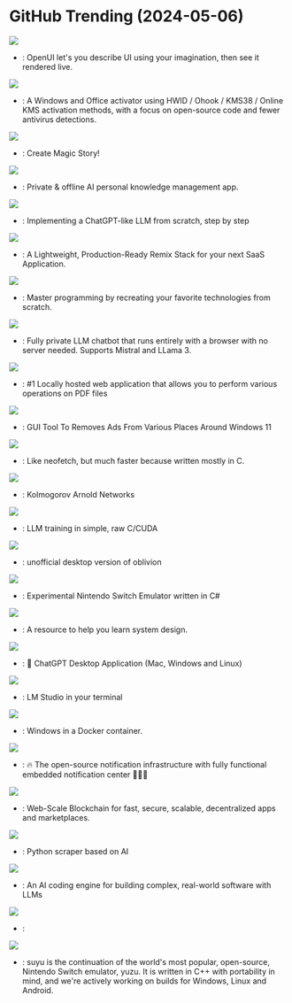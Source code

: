 # GitHub Trending (2024-05-06)

![](https://img.shields.io/badge/TypeScript-New%20779-green?style=flat-square&logo=appveyor)
- [](https://github.comundefined): OpenUI let's you describe UI using your imagination, then see it rendered live.

![](https://img.shields.io/badge/Batchfile-New%20820-green?style=flat-square&logo=appveyor)
- [](https://github.comundefined): A Windows and Office activator using HWID / Ohook / KMS38 / Online KMS activation methods, with a focus on open-source code and fewer antivirus detections.

![](https://img.shields.io/badge/Jupyter%20Notebook-New%20710-green?style=flat-square&logo=appveyor)
- [](https://github.comundefined): Create Magic Story!

![](https://img.shields.io/badge/TypeScript-New%20319-green?style=flat-square&logo=appveyor)
- [](https://github.comundefined): Private & offline AI personal knowledge management app.

![](https://img.shields.io/badge/Jupyter%20Notebook-New%20557-green?style=flat-square&logo=appveyor)
- [](https://github.comundefined): Implementing a ChatGPT-like LLM from scratch, step by step

![](https://img.shields.io/badge/TypeScript-New%2033-green?style=flat-square&logo=appveyor)
- [](https://github.comundefined): A Lightweight, Production-Ready Remix Stack for your next SaaS Application.

![](https://img.shields.io/badge/none-New%20428-green?style=flat-square&logo=appveyor)
- [](https://github.comundefined): Master programming by recreating your favorite technologies from scratch.

![](https://img.shields.io/badge/TypeScript-New%20217-green?style=flat-square&logo=appveyor)
- [](https://github.comundefined): Fully private LLM chatbot that runs entirely with a browser with no server needed. Supports Mistral and LLama 3.

![](https://img.shields.io/badge/Java-New%20577-green?style=flat-square&logo=appveyor)
- [](https://github.comundefined): #1 Locally hosted web application that allows you to perform various operations on PDF files

![](https://img.shields.io/badge/C%23-New%201-green?style=flat-square&logo=appveyor)
- [](https://github.comundefined): GUI Tool To Removes Ads From Various Places Around Windows 11

![](https://img.shields.io/badge/C-New%20373-green?style=flat-square&logo=appveyor)
- [](https://github.comundefined): Like neofetch, but much faster because written mostly in C.

![](https://img.shields.io/badge/Jupyter%20Notebook-New%201-green?style=flat-square&logo=appveyor)
- [](https://github.comundefined): Kolmogorov Arnold Networks

![](https://img.shields.io/badge/Cuda-New%20228-green?style=flat-square&logo=appveyor)
- [](https://github.comundefined): LLM training in simple, raw C/CUDA

![](https://img.shields.io/badge/TypeScript-New%20101-green?style=flat-square&logo=appveyor)
- [](https://github.comundefined): unofficial desktop version of oblivion

![](https://img.shields.io/badge/C%23-New%2054-green?style=flat-square&logo=appveyor)
- [](https://github.comundefined): Experimental Nintendo Switch Emulator written in C#

![](https://img.shields.io/badge/none-New%20300-green?style=flat-square&logo=appveyor)
- [](https://github.comundefined): A resource to help you learn system design.

![](https://img.shields.io/badge/Rust-New%2018-green?style=flat-square&logo=appveyor)
- [](https://github.comundefined): 🔮 ChatGPT Desktop Application (Mac, Windows and Linux)

![](https://img.shields.io/badge/TypeScript-New%20157-green?style=flat-square&logo=appveyor)
- [](https://github.comundefined): LM Studio in your terminal

![](https://img.shields.io/badge/Shell-New%2038-green?style=flat-square&logo=appveyor)
- [](https://github.comundefined): Windows in a Docker container.

![](https://img.shields.io/badge/TypeScript-New%2053-green?style=flat-square&logo=appveyor)
- [](https://github.comundefined): 🔥 The open-source notification infrastructure with fully functional embedded notification center 🚀🚀🚀

![](https://img.shields.io/badge/Rust-New%2096-green?style=flat-square&logo=appveyor)
- [](https://github.comundefined): Web-Scale Blockchain for fast, secure, scalable, decentralized apps and marketplaces.

![](https://img.shields.io/badge/Python-New%20191-green?style=flat-square&logo=appveyor)
- [](https://github.comundefined): Python scraper based on AI

![](https://img.shields.io/badge/Go-New%20131-green?style=flat-square&logo=appveyor)
- [](https://github.comundefined): An AI coding engine for building complex, real-world software with LLMs

![](https://img.shields.io/badge/TypeScript-New%2054-green?style=flat-square&logo=appveyor)
- [](https://github.comundefined): 

![](https://img.shields.io/badge/C%2B%2B-New%2062-green?style=flat-square&logo=appveyor)
- [](https://github.comundefined): suyu is the continuation of the world's most popular, open-source, Nintendo Switch emulator, yuzu. It is written in C++ with portability in mind, and we're actively working on builds for Windows, Linux and Android.


